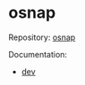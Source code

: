 # osnap

Repository: [osnap](https://github.com/vch9/osnap)

Documentation:
* [dev](https://vch9.github.io/osnap/dev/osnap/)
